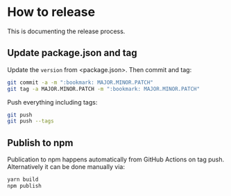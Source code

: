 # How to release

This is documenting the release process.

## Update package.json and tag

Update the `version` from <package.json>.
Then commit and tag:

```sh
git commit -a -m ":bookmark: MAJOR.MINOR.PATCH"
git tag -a MAJOR.MINOR.PATCH -m ":bookmark: MAJOR.MINOR.PATCH"
```

Push everything including tags:

```sh
git push
git push --tags
```

## Publish to npm

Publication to npm happens automatically from GitHub Actions on tag push.
Alternatively it can be done manually via:

```sh
yarn build
npm publish
```
